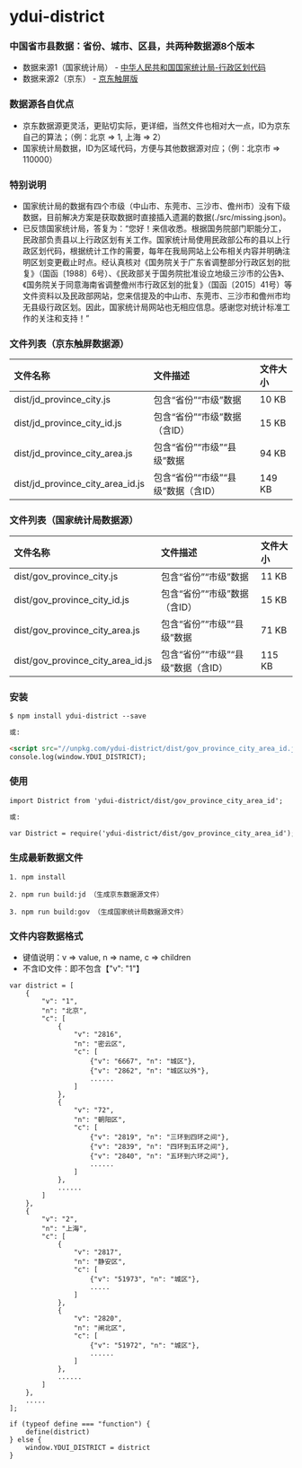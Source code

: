 # ydui-district

### 中国省市县数据：省份、城市、区县，共两种数据源8个版本
*   数据来源1（国家统计局） - [中华人民共和国国家统计局-行政区划代码](http://www.stats.gov.cn/tjsj/tjbz/xzqhdm/)
*   数据来源2（京东） - [京东触屏版](https://p.m.jd.com/norder/address.action)

### 数据源各自优点
*   京东数据源更灵活，更贴切实际，更详细，当然文件也相对大一点，ID为京东自己的算法；（例：北京 => 1, 上海 => 2）
*   国家统计局数据，ID为区域代码，方便与其他数据源对应；（例：北京市 => 110000）

### 特别说明
*   国家统计局的数据有四个市级（中山市、东莞市、三沙市、儋州市）没有下级数据，目前解决方案是获取数据时直接插入遗漏的数据(./src/missing.json)。
*   已反馈国家统计局，答复为：“您好！来信收悉。根据国务院部门职能分工，民政部负责县以上行政区划有关工作。国家统计局使用民政部公布的县以上行政区划代码，根据统计工作的需要，每年在我局网站上公布相关内容并明确注明区划变更截止时点。经认真核对《国务院关于广东省调整部分行政区划的批复》（国函〔1988〕6号）、《民政部关于国务院批准设立地级三沙市的公告》、《国务院关于同意海南省调整儋州市行政区划的批复》（国函〔2015〕41号）等文件资料以及民政部网站，您来信提及的中山市、东莞市、三沙市和儋州市均无县级行政区划。因此，国家统计局网站也无相应信息。感谢您对统计标准工作的关注和支持！”  

### 文件列表（京东触屏数据源）
|文件名称|文件描述|文件大小|
|:------|:------|:-----|
| dist/jd_province_city.js | 包含“省份”“市级”数据 | 10 KB |
| dist/jd_province_city_id.js | 包含“省份”“市级”数据（含ID） | 15 KB |
| dist/jd_province_city_area.js | 包含“省份”“市级”“县级”数据 | 94 KB |
| dist/jd_province_city_area_id.js | 包含“省份”“市级”“县级”数据（含ID） | 149 KB |

### 文件列表（国家统计局数据源）
|文件名称|文件描述|文件大小|
|:------|:------|:-----|
| dist/gov_province_city.js | 包含“省份”“市级”数据 | 11 KB |
| dist/gov_province_city_id.js | 包含“省份”“市级”数据（含ID） | 15 KB |
| dist/gov_province_city_area.js | 包含“省份”“市级”“县级”数据 | 71 KB |
| dist/gov_province_city_area_id.js | 包含“省份”“市级”“县级”数据（含ID） | 115 KB |

### 安装
```html
$ npm install ydui-district --save

或: 

<script src="//unpkg.com/ydui-district/dist/gov_province_city_area_id.js"></script>
console.log(window.YDUI_DISTRICT);
```

### 使用
```html
import District from 'ydui-district/dist/gov_province_city_area_id';

或: 

var District = require('ydui-district/dist/gov_province_city_area_id');
```

### 生成最新数据文件
```shell
1. npm install

2. npm run build:jd （生成京东数据源文件）

3. npm run build:gov （生成国家统计局数据源文件）
```

### 文件内容数据格式
*   键值说明：v => value, n => name, c => children 
*   不含ID文件：即不包含【"v": "1"】 

```shell
var district = [
    {
        "v": "1",
        "n": "北京",
        "c": [
            {
                "v": "2816",
                "n": "密云区",
                "c": [
                    {"v": "6667", "n": "城区"},
                    {"v": "2862", "n": "城区以外"},
                    ......
                ]
            },
            {
                "v": "72",
                "n": "朝阳区",
                "c": [
                    {"v": "2819", "n": "三环到四环之间"},
                    {"v": "2839", "n": "四环到五环之间"},
                    {"v": "2840", "n": "五环到六环之间"},
                    ......
                ]
            },
            ......
        ]
    },
    {
        "v": "2",
        "n": "上海",
        "c": [
            {
                "v": "2817",
                "n": "静安区",
                "c": [
                    {"v": "51973", "n": "城区"},
                    .....
                ]
            },
            {
                "v": "2820",
                "n": "闸北区",
                "c": [
                    {"v": "51972", "n": "城区"},
                    ......
                ]
            },
            ......
        ]
    },
    .....
];

if (typeof define === "function") {
    define(district)
} else {
    window.YDUI_DISTRICT = district
}
```
